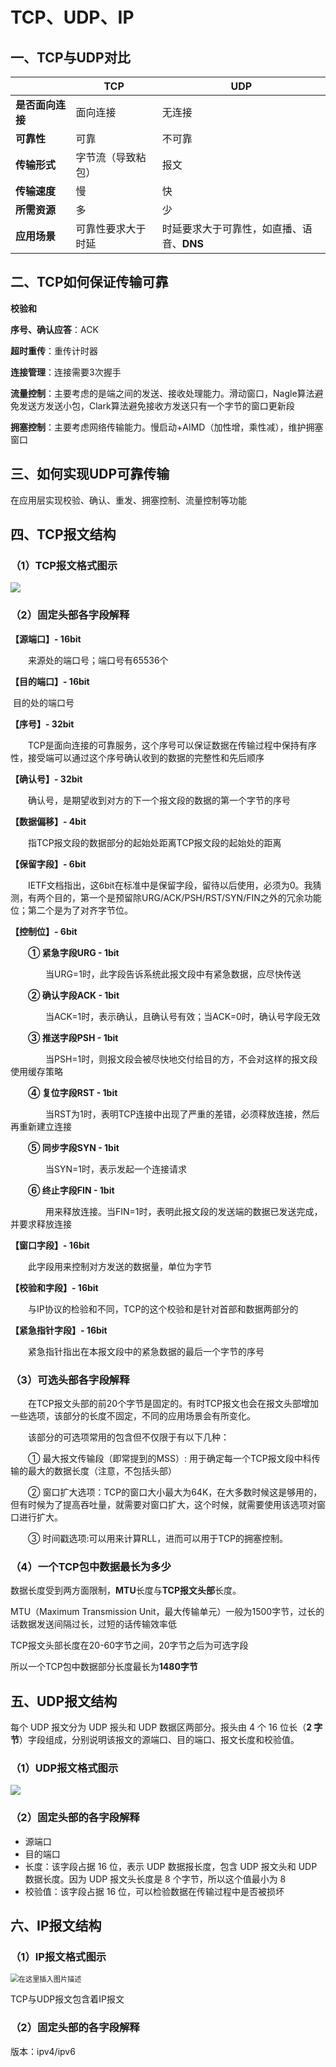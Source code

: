 # TCP、UDP、IP

## 一、TCP与UDP对比

|                  | TCP                | UDP                                       |
| ---------------- | ------------------ | ----------------------------------------- |
| **是否面向连接** | 面向连接           | 无连接                                    |
| **可靠性**       | 可靠               | 不可靠                                    |
| **传输形式**     | 字节流（导致粘包） | 报文                                      |
| **传输速度**     | 慢                 | 快                                        |
| **所需资源**     | 多                 | 少                                        |
| **应用场景**     | 可靠性要求大于时延 | 时延要求大于可靠性，如直播、语音、**DNS** |

## 二、TCP如何保证传输可靠

**校验和**

**序号、确认应答**：ACK

**超时重传**：重传计时器

**连接管理**：连接需要3次握手

**流量控制**：主要考虑的是端之间的发送、接收处理能力。滑动窗口，Nagle算法避免发送方发送小包，Clark算法避免接收方发送只有一个字节的窗口更新段

**拥塞控制**：主要考虑网络传输能力。慢启动+AIMD（加性增，乘性减），维护拥塞窗口

## 三、如何实现UDP可靠传输

在应用层实现校验、确认、重发、拥塞控制、流量控制等功能

## 四、TCP报文结构

### （1）TCP报文格式图示

![](https://raw.githubusercontent.com/KKKLxxx/img-host/master/9sfJzAGElKHe5ai.jpg)

### （2）固定头部各字段解释

**【源端口】- 16bit**

　　来源处的端口号；端口号有65536个

**【目的端口】- 16bit**

​		目的处的端口号

**【序号】- 32bit**

　　TCP是面向连接的可靠服务，这个序号可以保证数据在传输过程中保持有序性，接受端可以通过这个序号确认收到的数据的完整性和先后顺序

**【确认号】- 32bit**

　　确认号，是期望收到对方的下一个报文段的数据的第一个字节的序号

**【数据偏移】- 4bit**

　　指TCP报文段的数据部分的起始处距离TCP报文段的起始处的距离

**【保留字段】- 6bit**

　　IETF文档指出，这6bit在标准中是保留字段，留待以后使用，必须为0。我猜测，有两个目的，第一个是预留除URG/ACK/PSH/RST/SYN/FIN之外的冗余功能位；第二个是为了对齐字节位。

**【控制位】- 6bit**

　　**① 紧急字段URG - 1bit**

　　　　当URG=1时，此字段告诉系统此报文段中有紧急数据，应尽快传送

　　**② 确认字段ACK - 1bit**

　　　　当ACK=1时，表示确认，且确认号有效；当ACK=0时，确认号字段无效

　　**③ 推送字段PSH - 1bit**

　　　　当PSH=1时，则报文段会被尽快地交付给目的方，不会对这样的报文段使用缓存策略

　　**④ 复位字段RST - 1bit**

　　　　当RST为1时，表明TCP连接中出现了严重的差错，必须释放连接，然后再重新建立连接

　　**⑤ 同步字段SYN - 1bit**

　　　　当SYN=1时，表示发起一个连接请求

　　**⑥ 终止字段FIN - 1bit**

　　　　用来释放连接。当FIN=1时，表明此报文段的发送端的数据已发送完成，并要求释放连接

**【窗口字段】- 16bit**

　　此字段用来控制对方发送的数据量，单位为字节

**【校验和字段】- 16bit**

　　与IP协议的检验和不同，TCP的这个校验和是针对首部和数据两部分的

**【紧急指针字段】- 16bit**

　　紧急指针指出在本报文段中的紧急数据的最后一个字节的序号

### （3）可选头部各字段解释

　　在TCP报文头部的前20个字节是固定的。有时TCP报文也会在报文头部增加一些选项，该部分的长度不固定，不同的应用场景会有所变化。

　　该部分的可选项常用的包含但不仅限于有以下几种：

　　① 最大报文传输段（即常提到的MSS）: 用于确定每一个TCP报文段中科传输的最大的数据长度（注意，不包括头部）

　　② 窗口扩大选项：TCP的窗口大小最大为64K，在大多数时候这是够用的，但有时候为了提高吞吐量，就需要对窗口扩大，这个时候，就需要使用该选项对窗口进行扩大。

　　③ 时间戳选项:可以用来计算RLL，进而可以用于TCP的拥塞控制。

### （4）一个TCP包中数据最长为多少

数据长度受到两方面限制，**MTU**长度与**TCP报文头部**长度。

MTU（Maximum Transmission Unit，最大传输单元）一般为1500字节，过长的话数据发送间隔过长，过短的话传输效率低

TCP报文头部长度在20-60字节之间，20字节之后为可选字段

所以一个TCP包中数据部分长度最长为**1480字节**

## 五、UDP报文结构

每个 UDP 报文分为 UDP 报头和 UDP 数据区两部分。报头由 4 个 16 位长（**2 字节**）字段组成，分别说明该报文的源端口、目的端口、报文长度和校验值。

### （1）UDP报文格式图示

![](https://raw.githubusercontent.com/KKKLxxx/img-host/master/nq2FGTjKoIvAwb5.gif)

### （2）固定头部的各字段解释

- 源端口
- 目的端口
- 长度：该字段占据 16 位，表示 UDP 数据报长度，包含 UDP 报文头和 UDP 数据长度。因为 UDP 报文头长度是 8 个字节，所以这个值最小为 8
- 校验值：该字段占据 16 位，可以检验数据在传输过程中是否被损坏

## 六、IP报文结构

### （1）IP报文格式图示

<img src="https://raw.githubusercontent.com/KKKLxxx/img-host/master/TrxYELhGgjkVze9.png" alt="在这里插入图片描述" style="zoom: 80%;" />

TCP与UDP报文包含着IP报文

### （2）固定头部的各字段解释

版本：ipv4/ipv6

